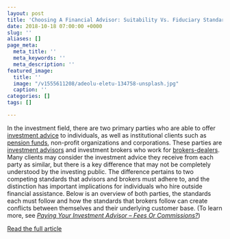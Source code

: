 ```yaml
---
layout: post
title: 'Choosing A Financial Advisor: Suitability Vs. Fiduciary Standards'
date: 2018-10-18 07:00:00 +0000
slug: ''
aliases: []
page_meta:
  meta_title: ''
  meta_keywords: ''
  meta_description: ''
featured_image:
  title: ''
  image: "/v1555611208/adeolu-eletu-134758-unsplash.jpg"
  caption: ''
categories: []
tags: []

---
```

In the investment field, there are two primary parties who are able to offer [investment advice](https://www.investopedia.com/terms/i/investment-advice.asp) to individuals, as well as institutional clients such as [pension funds](https://www.investopedia.com/terms/p/pensionplan.asp), non-profit organizations and corporations. These parties are [investment advisors](https://www.investopedia.com/terms/i/investmentadvisor.asp) and investment brokers who work for [brokers-dealers](https://www.investopedia.com/terms/b/broker-dealer.asp). Many clients may consider the investment advice they receive from each party as similar, but there is a key difference that may not be completely understood by the investing public. The difference pertains to two competing standards that advisors and brokers must adhere to, and the distinction has important implications for individuals who hire outside financial assistance. Below is an overview of both parties, the standards each must follow and how the standards that brokers follow can create conflicts between themselves and their underlying customer base. (To learn more, see [_Paying Your Investment Advisor – Fees Or Commissions?_](https://www.investopedia.com/articles/basics/04/022704.asp#axzz1gKhHisSM))

<a class="btn ban-outline-primary" href="https://www.investopedia.com/articles/professionaleducation/11/suitability-fiduciary-standards.asp" target="_blank">Read the full article</a>